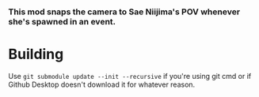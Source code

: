 ### This mod snaps the camera to Sae Niijima's POV whenever she's spawned in an event.

# Building
Use `git submodule update --init --recursive` if you're using git cmd or if Github Desktop doesn't download it for whatever reason.
